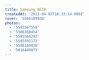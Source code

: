 ```yaml
---
title: Samsung N510
createdAt: '2011-04-03T18:33:14.000Z'
cover: '5586189930'
photos:
  - '5585567559'
  - '5586168454'
  - '5585584293'
  - '5585591173'
  - '5586189930'
  - '5616480875'
---
```


